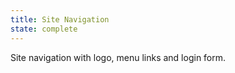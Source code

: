 ```yaml
---
title: Site Navigation
state: complete
---
```


Site navigation with logo, menu links and login form.
